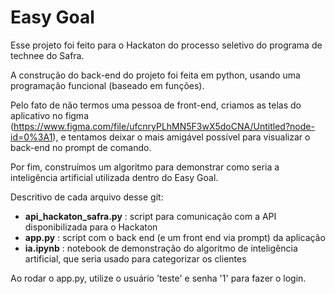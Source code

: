 # Easy Goal

Esse projeto foi feito para o Hackaton do processo seletivo do programa de technee do Safra.

A construção do back-end do projeto foi feita em python, usando uma programação funcional (baseado em funções).

Pelo fato de não termos uma pessoa de front-end, criamos as telas do aplicativo no figma (https://www.figma.com/file/ufcnryPLhMN5F3wX5doCNA/Untitled?node-id=0%3A1), e tentamos deixar o mais amigável possível para visualizar o back-end no prompt de comando.

Por fim, construímos um algoritmo para demonstrar como seria a inteligência artificial utilizada dentro do Easy Goal.

Descritivo de cada arquivo desse git:
- **api_hackaton_safra.py** : script para comunicação com a API disponibilizada para o Hackaton
- **app.py** : script com o back end (e um front end via prompt) da aplicação
- **ia.ipynb** : notebook de demonstração do algoritmo de inteligência artificial, que seria usado para categorizar os clientes

Ao rodar o app.py, utilize o usuário 'teste' e senha '1' para fazer o login.
